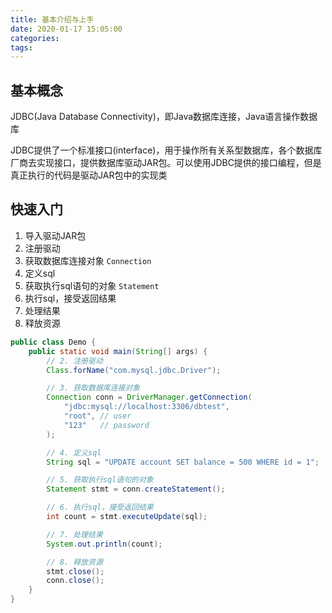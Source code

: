```yaml
---
title: 基本介绍与上手
date: 2020-01-17 15:05:00
categories: 
tags:
---
```

## 基本概念
JDBC(Java Database Connectivity)，即Java数据库连接，Java语言操作数据库

JDBC提供了一个标准接口(interface)，用于操作所有关系型数据库，各个数据库厂商去实现接口，提供数据库驱动JAR包。可以使用JDBC提供的接口编程，但是真正执行的代码是驱动JAR包中的实现类

## 快速入门
1. 导入驱动JAR包
2. 注册驱动
3. 获取数据库连接对象 `Connection`
4. 定义sql
5. 获取执行sql语句的对象 `Statement`
6. 执行sql，接受返回结果
7. 处理结果
8. 释放资源

```java
public class Demo {
    public static void main(String[] args) {
        // 2. 注册驱动
        Class.forName("com.mysql.jdbc.Driver"); 

        // 3. 获取数据库连接对象
        Connection conn = DriverManager.getConnection(
            "jdbc:mysql://localhost:3306/dbtest",
            "root", // user
            "123"   // password
        );

        // 4. 定义sql
        String sql = "UPDATE account SET balance = 500 WHERE id = 1";

        // 5. 获取执行sql语句的对象
        Statement stmt = conn.createStatement();

        // 6. 执行sql，接受返回结果
        int count = stmt.executeUpdate(sql);

        // 7. 处理结果
        System.out.println(count);

        // 8. 释放资源
        stmt.close();
        conn.close();
    }
}
```
